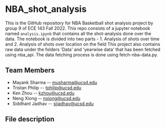 # NBA_shot_analysis
This is the GitHub repository for NBA Basketball shot analysis project by group 9 of ECE 143 Fall 2022.
This repo consists of a jupyter notebook named `analysis.ipynb` that contains all the shot-analysis done over the data. The notebook is divided into two parts - 1. Analysis of shots over time and 2. Analysis of shots over location on the field
This project also contains raw data under the folders 'Data' and 'yearwise data' that has been fetched using nba_api. The data fetching process is done using fetch-nba-data.py.

## Team Members
- Mayank Sharma -- musharma@ucsd.edu
- Tristan Philip -- tphilip@ucsd.edu
- Ken Zhou -- kzhou@ucsd.edu
- Neng Xiong -- nxiong@ucsd.edu
- Siddhant Jadhav -- sijadhav@ucsd.edu

## File description
